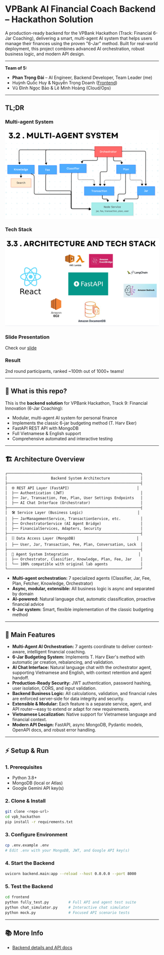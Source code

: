 # VPBank AI Financial Coach Backend – Hackathon Solution

A production-ready backend for the VPBank Hackathon (Track: Financial 6-Jar Coaching), delivering a smart, multi-agent AI system that helps users manage their finances using the proven "6-Jar" method. Built for real-world deployment, this project combines advanced AI orchestration, robust business logic, and modern API design.

---

**Team of 5:**
- **Phan Trọng Đài** – AI Engineer, Backend Developer, Team Leader (me)
- Huỳnh Quốc Huy & Nguyễn Trọng Doanh ([Frontend](https://github.com/HCMUS-HQHuy/VPBANK-HACKATHON))
- Vũ Đình Ngọc Bảo & Lê Minh Hoàng (Cloud/Ops)

---

## TL;DR

### Multi-agent System
![Multi-agent system](image/README_2025-07-25-20-43-56.png)

### Tech Stack
![Tech stack](image/README_2025-07-25-20-45-10.png)

### Slide Presentation
Check our [slide](https://www.canva.com/design/DAGtbu7Joyw/C_bgRw29fAdxmTAOw00Obg/edit)

### Result
2nd round participants, ranked ~100th out of 1000+ teams!

---

## 🚀 What is this repo?

This is the **backend solution** for VPBank Hackathon, Track 9: Financial Innovation (6-Jar Coaching):

- Modular, multi-agent AI system for personal finance
- Implements the classic 6-jar budgeting method (T. Harv Eker)
- FastAPI REST API with MongoDB
- Full Vietnamese & English support
- Comprehensive automated and interactive testing

---

## 🏗️ Architecture Overview

```
┌─────────────────────────────────────────────────────────────┐
│                    Backend System Architecture              │
├─────────────────────────────────────────────────────────────┤
│  🌐 REST API Layer (FastAPI)                               │
│  ├── Authentication (JWT)                                   │
│  ├── Jar, Transaction, Fee, Plan, User Settings Endpoints   │
│  ├── AI Chat Interface (Orchestrator)                       │
├─────────────────────────────────────────────────────────────┤
│  🛠️ Service Layer (Business Logic)                         │
│  ├── JarManagementService, TransactionService, etc.         │
│  ├── OrchestratorService (AI Agent Bridge)                  │
│  ├── FinancialServices, Adapters, Security                  │
├─────────────────────────────────────────────────────────────┤
│  🗄️ Data Access Layer (MongoDB)                            │
│  ├── User, Jar, Transaction, Fee, Plan, Conversation, Lock  │
├─────────────────────────────────────────────────────────────┤
│  🤖 Agent System Integration                                │
│  ├── Orchestrator, Classifier, Knowledge, Plan, Fee, Jar    │
│  └── 100% compatible with original lab agents               │
└─────────────────────────────────────────────────────────────┘
```

- **Multi-agent orchestration:** 7 specialized agents (Classifier, Jar, Fee, Plan, Fetcher, Knowledge, Orchestrator)
- **Async, modular, extensible:** All business logic is async and separated by domain
- **AI-powered:** Natural language chat, automatic classification, proactive financial advice
- **6-Jar system:** Smart, flexible implementation of the classic budgeting method

---

## 🌟 Main Features

- **Multi-Agent AI Orchestration:** 7 agents coordinate to deliver context-aware, intelligent financial coaching.
- **6-Jar Budgeting System:** Implements T. Harv Eker's method with automatic jar creation, rebalancing, and validation.
- **AI Chat Interface:** Natural language chat with the orchestrator agent, supporting Vietnamese and English, with context retention and agent handoff.
- **Production-Ready Security:** JWT authentication, password hashing, user isolation, CORS, and input validation.
- **Backend Business Logic:** All calculations, validation, and financial rules are enforced server-side for data integrity and security.
- **Extensible & Modular:** Each feature is a separate service, agent, and API router—easy to extend or adapt for new requirements.
- **Vietnamese Localization:** Native support for Vietnamese language and financial context.
- **Modern API Design:** FastAPI, async MongoDB, Pydantic models, OpenAPI docs, and robust error handling.

---

## ⚡ Setup & Run

### 1. Prerequisites
- Python 3.8+
- MongoDB (local or Atlas)
- Google Gemini API key(s)

### 2. Clone & Install
```bash
git clone <repo-url>
cd vpb_hackathon
pip install -r requirements.txt
```

### 3. Configure Environment
```bash
cp .env.example .env
# Edit .env with your MongoDB, JWT, and Google API key(s)
```

### 4. Start the Backend
```bash
uvicorn backend.main:app --reload --host 0.0.0.0 --port 8000
```

### 5. Test the Backend
```bash
cd frontend
python fully_test.py         # Full API and agent test suite
python chat_simulator.py     # Interactive chat simulator
python mock.py               # Focused API scenario tests
```

---

## 📚 More Info

- [Backend details and API docs](backend/README.md)
